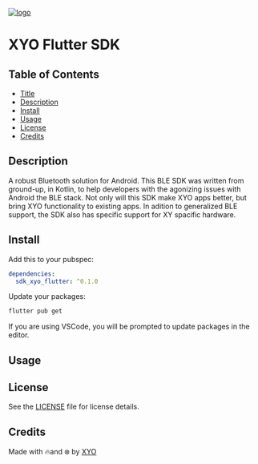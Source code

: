 [logo]: https://cdn.xy.company/img/brand/XYO_full_colored.png

[![logo]](https://xyo.network)

# XYO Flutter SDK

## Table of Contents

-   [Title](#xyo-flutter-sdk)
-   [Description](#description)
-   [Install](#install)
-   [Usage](#usage)
-   [License](#license)
-   [Credits](#credits)

## Description

A robust Bluetooth solution for Android. This BLE SDK was written from ground-up, in Kotlin,
 to help developers with the agonizing issues with Android the BLE stack.
Not only will this SDK make XYO apps better, but bring XYO functionality to existing apps.  In adition to generalized BLE support, the SDK also has specific support for XY spacific hardware.

## Install

Add this to your pubspec:

```yaml
dependencies: 
  sdk_xyo_flutter: ^0.1.0
```

Update your packages:

```bash
flutter pub get
```

If you are using VSCode, you will be prompted to update packages in the editor.

## Usage

## License

See the [LICENSE](LICENSE) file for license details.

## Credits

Made with 🔥and ❄️ by [XYO](https://www.xyo.network)

